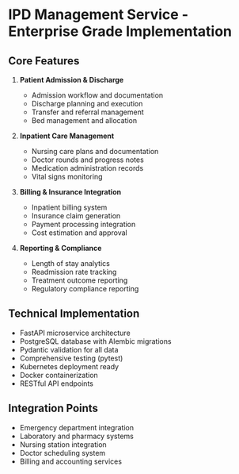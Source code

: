# IPD Management Service - Enterprise Grade Implementation

## Core Features
1. **Patient Admission & Discharge**
   - Admission workflow and documentation
   - Discharge planning and execution
   - Transfer and referral management
   - Bed management and allocation

2. **Inpatient Care Management**
   - Nursing care plans and documentation
   - Doctor rounds and progress notes
   - Medication administration records
   - Vital signs monitoring
   
3. **Billing & Insurance Integration**
   - Inpatient billing system
   - Insurance claim generation
   - Payment processing integration
   - Cost estimation and approval

4. **Reporting & Compliance**
   - Length of stay analytics
   - Readmission rate tracking
   - Treatment outcome reporting
   - Regulatory compliance reporting

## Technical Implementation
- FastAPI microservice architecture
- PostgreSQL database with Alembic migrations
- Pydantic validation for all data
- Comprehensive testing (pytest)
- Kubernetes deployment ready
- Docker containerization
- RESTful API endpoints

## Integration Points
- Emergency department integration
- Laboratory and pharmacy systems
- Nursing station integration
- Doctor scheduling system
- Billing and accounting services
